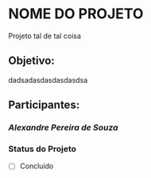 # NOME DO PROJETO

Projeto tal de tal coisa

## Objetivo:

dadsadasdasdasdasdsa

## Participantes:

### *Alexandre Pereira de Souza*

### Status do Projeto
- [ ] Concluído